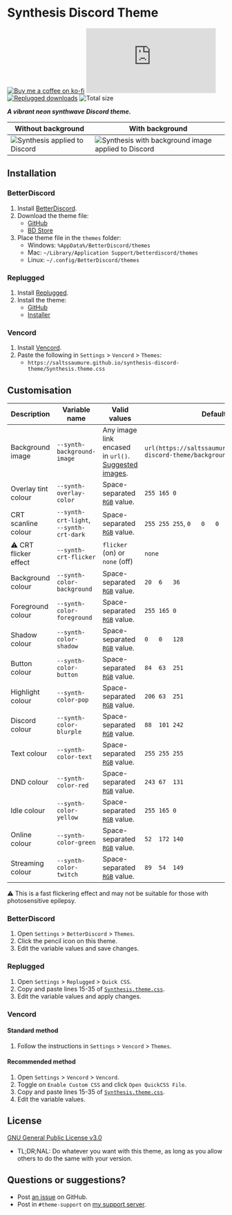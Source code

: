 [backgroundless]: https://user-images.githubusercontent.com/29710355/187690344-9369a7a6-a424-48af-a020-bc9582b1d3ee.png
[backgrounded]: https://user-images.githubusercontent.com/29710355/188302911-efd255ea-77f6-4f62-9aea-37159406e7f3.png

[css-color]:        https://developer.mozilla.org/en-US/docs/Web/CSS/color_value/rgb
[discord]:          https://discord.gg/uy8nKQVatp

[BetterDiscord]:    https://betterdiscord.app/
[Replugged]:        https://replugged.dev/
[Vencord]:          https://github.com/Vendicated/Vencord

[shield-donate]:    https://img.shields.io/badge/Donate-ko--fi-orange?style=flat-square&logo=kofi&logoColor=orange
[ko-fi]:            https://ko-fi.com/saltssaumure "Buy me a coffee!"

[shield-bd-dl]:     https://img.shields.io/github/downloads/Saltssaumure/synthesis-discord-theme/Synthesis.theme.css?color=purple&label=BD%20GitHub%20downloads&style=flat-square
[shield-asar-dl]:   https://img.shields.io/github/downloads/Saltssaumure/synthesis-discord-theme/net.saltssaumure.Synthesis.asar?color=purple&label=Replugged%20downloads&style=flat-square
[shield-repo-size]: https://img.shields.io/github/repo-size/saltssaumure/synthesis-discord-theme?style=flat-square "Total size"

[license]:          https://github.com/Saltssaumure/synthesis-discord-theme/blob/main/LICENSE
[issues]:           https://github.com/Saltssaumure/synthesis-discord-theme/issues
[.theme.css]:       https://github.com/Saltssaumure/synthesis-discord-theme/blob/main/Synthesis.theme.css

[release-gh]:       https://github.com/Saltssaumure/synthesis-discord-theme/releases/latest "Latest release"
[release-bd]:       https://betterdiscord.app/theme/?id=770 "BetterDiscord store page"
[release-rp]:       https://replugged.dev/install?identifier=Saltssaumure/synthesis-discord-theme&source=github "Replugged addon installer"

[backgrounds]:      https://github.com/Saltssaumure/synthesis-discord-theme/tree/main/backgrounds

# Synthesis Discord Theme
[![Buy me a coffee on ko-fi][shield-donate]][ko-fi]
[![BetterDiscord GitHub downloads][shield-bd-dl]][release-gh]
[![Replugged downloads][shield-asar-dl]][release-rp]
![Total size][shield-repo-size]

***A vibrant neon synthwave Discord theme.***

| Without background                              | With background                                                     |
| ----------------------------------------------- | ------------------------------------------------------------------- |
| ![Synthesis applied to Discord][backgroundless] | ![Synthesis with background image applied to Discord][backgrounded] |

## Installation

### BetterDiscord
1. Install [BetterDiscord][BetterDiscord].
2. Download the theme file:
    - [GitHub][release-gh]
    - [BD Store][release-bd]
3. Place theme file in the `themes` folder:
    - Windows: `%AppData%/BetterDiscord/themes`
    - Mac: `~/Library/Application Support/betterdiscord/themes`
    - Linux: `~/.config/BetterDiscord/themes`

### Replugged
1. Install [Replugged][Replugged].
2. Install the theme:
    - [GitHub][release-gh]
    - [Installer][release-rp]

### Vencord
1. Install [Vencord][Vencord].
2. Paste the following in `Settings` > `Vencord` > `Themes`:
    - `https://saltssaumure.github.io/synthesis-discord-theme/Synthesis.theme.css`

## Customisation

| Description                | Variable name                           | Valid values                                                        | Default value                                                                          |
| -------------------------- | --------------------------------------- | ------------------------------------------------------------------- | -------------------------------------------------------------------------------------- |
| Background image           | `--synth-background-image`              | Any image link encased in `url()`. [Suggested images][backgrounds]. | `url(https://saltssaumure.github.io/synthesis-discord-theme/backgrounds/default.avif)` |
| Overlay tint colour        | `--synth-overlay-color`                 | Space-separated [`RGB`][css-color] value.                           | `255 165 0  `                                                                          |
| CRT scanline colour        | `--synth-crt-light`, `--synth-crt-dark` | Space-separated [`RGB`][css-color] value.                           | `255 255 255`, `0   0   0`                                                             |
| &#9888; CRT flicker effect | `--synth-crt-flicker`                   | `flicker` (on) or `none` (off)                                      | `none`                                                                                 |
| Background colour          | `--synth-color-background`              | Space-separated [`RGB`][css-color] value.                           | `20  6   36 `                                                                          |
| Foreground colour          | `--synth-color-foreground`              | Space-separated [`RGB`][css-color] value.                           | `255 165 0  `                                                                          |
| Shadow colour              | `--synth-color-shadow`                  | Space-separated [`RGB`][css-color] value.                           | `0   0   128`                                                                          |
| Button colour              | `--synth-color-button`                  | Space-separated [`RGB`][css-color] value.                           | `84  63  251`                                                                          |
| Highlight colour           | `--synth-color-pop`                     | Space-separated [`RGB`][css-color] value.                           | `206 63  251`                                                                          |
| Discord colour             | `--synth-color-blurple`                 | Space-separated [`RGB`][css-color] value.                           | `88  101 242`                                                                          |
| Text colour                | `--synth-color-text`                    | Space-separated [`RGB`][css-color] value.                           | `255 255 255`                                                                          |
| DND colour                 | `--synth-color-red`                     | Space-separated [`RGB`][css-color] value.                           | `243 67  131`                                                                          |
| Idle colour                | `--synth-color-yellow`                  | Space-separated [`RGB`][css-color] value.                           | `255 165 0  `                                                                          |
| Online colour              | `--synth-color-green`                   | Space-separated [`RGB`][css-color] value.                           | `52  172 140`                                                                          |
| Streaming colour           | `--synth-color-twitch`                  | Space-separated [`RGB`][css-color] value.                           | `89  54  149`                                                                          |

&#9888; This is a fast flickering effect and may not be suitable for those with photosensitive epilepsy.

### BetterDiscord
1. Open `Settings` > `BetterDiscord` > `Themes`.
2. Click the pencil icon on this theme.
3. Edit the variable values and save changes.

### Replugged
1. Open `Settings` > `Replugged` > `Quick CSS`.
2. Copy and paste lines 15-35 of [`Synthesis.theme.css`][.theme.css].
3. Edit the variable values and apply changes.

### Vencord
#### Standard method
1. Follow the instructions in `Settings` > `Vencord` > `Themes`.
#### Recommended method
1. Open `Settings` > `Vencord` > `Vencord`.
2. Toggle on `Enable Custom CSS` and click `Open QuickCSS File`.
3. Copy and paste lines 15-35 of [`Synthesis.theme.css`][.theme.css].
4. Edit the variable values.

## License
[GNU General Public License v3.0][license]
- <span title="Too long; didn't read; not a lawyer">TL;DR;NAL</span>: Do whatever you want with this theme, as long as you allow others to do the same with your version.

## Questions or suggestions?
- Post [an issue][issues] on GitHub.
- Post in `#theme-support` on [my support server][discord].
